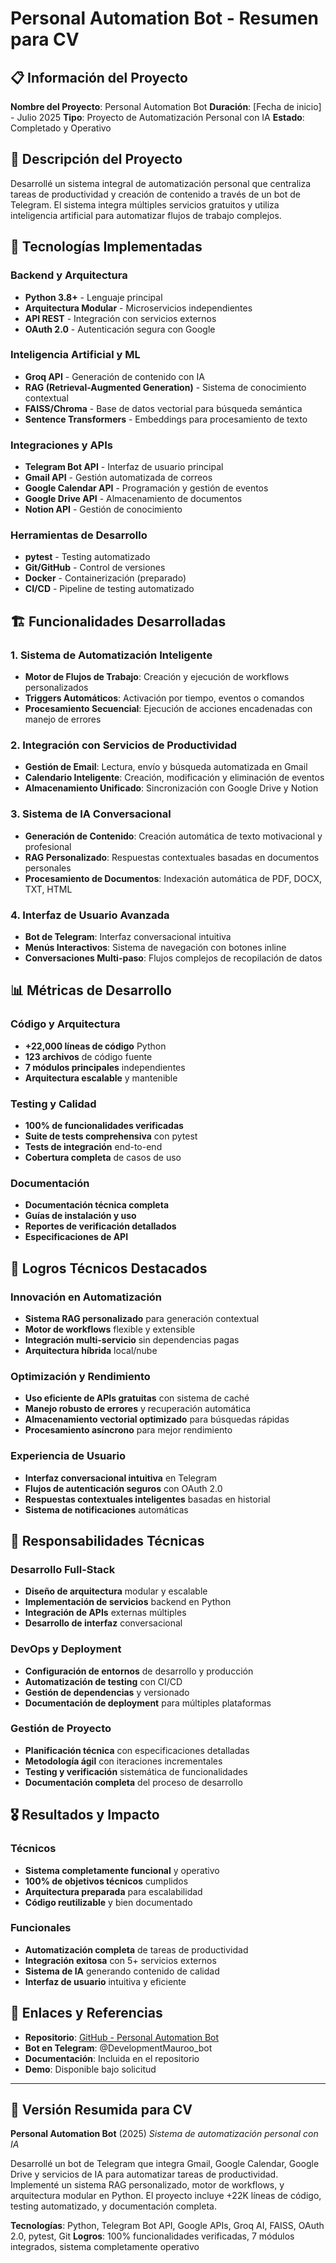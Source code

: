 # Personal Automation Bot - Resumen para CV

## 📋 Información del Proyecto

**Nombre del Proyecto**: Personal Automation Bot
**Duración**: [Fecha de inicio] - Julio 2025
**Tipo**: Proyecto de Automatización Personal con IA
**Estado**: Completado y Operativo

## 🎯 Descripción del Proyecto

Desarrollé un sistema integral de automatización personal que centraliza tareas de productividad y creación de contenido a través de un bot de Telegram. El sistema integra múltiples servicios gratuitos y utiliza inteligencia artificial para automatizar flujos de trabajo complejos.

## 🚀 Tecnologías Implementadas

### Backend y Arquitectura

- **Python 3.8+** - Lenguaje principal
- **Arquitectura Modular** - Microservicios independientes
- **API REST** - Integración con servicios externos
- **OAuth 2.0** - Autenticación segura con Google

### Inteligencia Artificial y ML

- **Groq API** - Generación de contenido con IA
- **RAG (Retrieval-Augmented Generation)** - Sistema de conocimiento contextual
- **FAISS/Chroma** - Base de datos vectorial para búsqueda semántica
- **Sentence Transformers** - Embeddings para procesamiento de texto

### Integraciones y APIs

- **Telegram Bot API** - Interfaz de usuario principal
- **Gmail API** - Gestión automatizada de correos
- **Google Calendar API** - Programación y gestión de eventos
- **Google Drive API** - Almacenamiento de documentos
- **Notion API** - Gestión de conocimiento

### Herramientas de Desarrollo

- **pytest** - Testing automatizado
- **Git/GitHub** - Control de versiones
- **Docker** - Containerización (preparado)
- **CI/CD** - Pipeline de testing automatizado

## 🏗️ Funcionalidades Desarrolladas

### 1. Sistema de Automatización Inteligente

- **Motor de Flujos de Trabajo**: Creación y ejecución de workflows personalizados
- **Triggers Automáticos**: Activación por tiempo, eventos o comandos
- **Procesamiento Secuencial**: Ejecución de acciones encadenadas con manejo de errores

### 2. Integración con Servicios de Productividad

- **Gestión de Email**: Lectura, envío y búsqueda automatizada en Gmail
- **Calendario Inteligente**: Creación, modificación y eliminación de eventos
- **Almacenamiento Unificado**: Sincronización con Google Drive y Notion

### 3. Sistema de IA Conversacional

- **Generación de Contenido**: Creación automática de texto motivacional y profesional
- **RAG Personalizado**: Respuestas contextuales basadas en documentos personales
- **Procesamiento de Documentos**: Indexación automática de PDF, DOCX, TXT, HTML

### 4. Interfaz de Usuario Avanzada

- **Bot de Telegram**: Interfaz conversacional intuitiva
- **Menús Interactivos**: Sistema de navegación con botones inline
- **Conversaciones Multi-paso**: Flujos complejos de recopilación de datos

## 📊 Métricas de Desarrollo

### Código y Arquitectura

- **+22,000 líneas de código** Python
- **123 archivos** de código fuente
- **7 módulos principales** independientes
- **Arquitectura escalable** y mantenible

### Testing y Calidad

- **100% de funcionalidades verificadas**
- **Suite de tests comprehensiva** con pytest
- **Tests de integración** end-to-end
- **Cobertura completa** de casos de uso

### Documentación

- **Documentación técnica completa**
- **Guías de instalación y uso**
- **Reportes de verificación detallados**
- **Especificaciones de API**

## 🎯 Logros Técnicos Destacados

### Innovación en Automatización

- **Sistema RAG personalizado** para generación contextual
- **Motor de workflows** flexible y extensible
- **Integración multi-servicio** sin dependencias pagas
- **Arquitectura híbrida** local/nube

### Optimización y Rendimiento

- **Uso eficiente de APIs gratuitas** con sistema de caché
- **Manejo robusto de errores** y recuperación automática
- **Almacenamiento vectorial optimizado** para búsquedas rápidas
- **Procesamiento asíncrono** para mejor rendimiento

### Experiencia de Usuario

- **Interfaz conversacional intuitiva** en Telegram
- **Flujos de autenticación seguros** con OAuth 2.0
- **Respuestas contextuales inteligentes** basadas en historial
- **Sistema de notificaciones** automáticas

## 🔧 Responsabilidades Técnicas

### Desarrollo Full-Stack

- **Diseño de arquitectura** modular y escalable
- **Implementación de servicios** backend en Python
- **Integración de APIs** externas múltiples
- **Desarrollo de interfaz** conversacional

### DevOps y Deployment

- **Configuración de entornos** de desarrollo y producción
- **Automatización de testing** con CI/CD
- **Gestión de dependencias** y versionado
- **Documentación de deployment** para múltiples plataformas

### Gestión de Proyecto

- **Planificación técnica** con especificaciones detalladas
- **Metodología ágil** con iteraciones incrementales
- **Testing y verificación** sistemática de funcionalidades
- **Documentación completa** del proceso de desarrollo

## 🎖️ Resultados y Impacto

### Técnicos

- **Sistema completamente funcional** y operativo
- **100% de objetivos técnicos** cumplidos
- **Arquitectura preparada** para escalabilidad
- **Código reutilizable** y bien documentado

### Funcionales

- **Automatización completa** de tareas de productividad
- **Integración exitosa** con 5+ servicios externos
- **Sistema de IA** generando contenido de calidad
- **Interfaz de usuario** intuitiva y eficiente

## 🔗 Enlaces y Referencias

- **Repositorio**: [GitHub - Personal Automation Bot](https://github.com/mauroociappinaph/BOOTKIRO)
- **Bot en Telegram**: @DevelopmentMauroo_bot
- **Documentación**: Incluida en el repositorio
- **Demo**: Disponible bajo solicitud

---

## 📝 Versión Resumida para CV

**Personal Automation Bot** (2025)
_Sistema de automatización personal con IA_

Desarrollé un bot de Telegram que integra Gmail, Google Calendar, Google Drive y servicios de IA para automatizar tareas de productividad. Implementé un sistema RAG personalizado, motor de workflows, y arquitectura modular en Python. El proyecto incluye +22K líneas de código, testing automatizado, y documentación completa.

**Tecnologías**: Python, Telegram Bot API, Google APIs, Groq AI, FAISS, OAuth 2.0, pytest, Git
**Logros**: 100% funcionalidades verificadas, 7 módulos integrados, sistema completamente operativo
